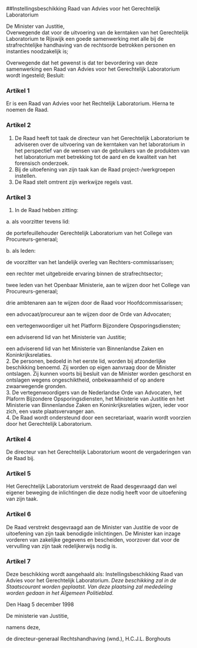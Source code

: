 <meta http-equiv='Content-Type' content='text/html; charset=utf-8' />

##Instellingsbeschikking Raad van Advies voor het Gerechtelijk Laboratorium

De Minister van Justitie,  
Overwegende dat voor de uitvoering van de kerntaken van het Gerechtelijk Laboratorium te Rijswijk een goede samenwerking met alle bij de strafrechtelijke handhaving van de rechtsorde betrokken personen en instanties noodzakelijk is;

Overwegende dat het gewenst is dat ter bevordering van deze samenwerking een Raad van Advies voor het Gerechtelijk Laboratorium wordt ingesteld;
Besluit:     

### Artikel  1  

Er is een Raad van Advies voor het Rechtelijk Laboratorium. Hierna te noemen de Raad.  

### Artikel  2  

1.  De Raad heeft tot taak de directeur van het Gerechtelijk Laboratorium te adviseren over de uitvoering van de kerntaken van het laboratorium in het perspectief van de wensen van de gebruikers van de produkten van het laboratorium met betrekking tot de aard en de kwaliteit van het forensisch onderzoek.   
2.  Bij de uitoefening van zijn taak kan de Raad project-/werkgroepen instellen.   
3.  De Raad stelt omtrent zijn werkwijze regels vast.   

### Artikel  3  

1.  In de Raad hebben zitting: 

a.  als voorzitter tevens lid: 

de portefeuillehouder Gerechtelijk Laboratorium van het College van Procureurs-generaal;    

b.  als leden: 

de voorzitter van het landelijk overleg van Rechters-commissarissen;  

een rechter met uitgebreide ervaring binnen de strafrechtsector;  

twee leden van het Openbaar Ministerie, aan te wijzen door het College van Procureurs-generaal;  

drie ambtenaren aan te wijzen door de Raad voor Hoofdcommissarissen;  

een advocaat/procureur aan te wijzen door de Orde van Advocaten;  

een vertegenwoordiger uit het Platform Bijzondere Opsporingsdiensten;  

een adviserend lid van het Ministerie van Justitie;  

een adviserend lid van het Ministerie van Binnenlandse Zaken en Koninkrijksrelaties.       
2.  De personen, bedoeld in het eerste lid, worden bij afzonderlijke beschikking benoemd. Zij worden op eigen aanvraag door de Minister ontslagen. Zij kunnen voorts bij besluit van de Minister worden geschorst en ontslagen wegens ongeschiktheid, onbekwaamheid of op andere zwaarwegende gronden.   
3.  De vertegenwoordigers van de Nederlandse Orde van Advocaten, het Plaform Bijzondere Opsporingsdiensten, het Ministerie van Justitie en het Ministerie van Binnenlandse Zaken en Koninkrijksrelaties wijzen, ieder voor zich, een vaste plaatsvervanger aan.   
4.  De Raad wordt ondersteund door een secretariaat, waarin wordt voorzien door het Gerechtelijk Laboratorium.   

### Artikel  4  

De directeur van het Gerechtelijk Laboratorium woont de vergaderingen van de Raad bij.  

### Artikel  5  

Het Gerechtelijk Laboratorium verstrekt de Raad desgevraagd dan wel eigener beweging de inlichtingen die deze nodig heeft voor de uitoefening van zijn taak.  

### Artikel  6  

De Raad verstrekt desgevraagd aan de Minister van Justitie de voor de uitoefening van zijn taak benodigde inlichtingen. De Minister kan inzage vorderen van zakelijke gegevens en bescheiden, voorzover dat voor de vervulling van zijn taak redelijkerwijs nodig is.  

### Artikel  7  

Deze beschikking wordt aangehaald als: Instellingsbeschikking Raad van Advies voor het Gerechtelijk Laboratorium. 
*Deze beschikking zal in de Staatscourant worden geplaatst. Van deze plaatsing zal mededeling worden gedaan in het Algemeen Politieblad.*    

Den Haag 
5 december 1998    

De 
ministerie van Justitie, 

namens deze, 

de 
directeur-generaal Rechtshandhaving (wnd.), 
H.C.J.L. Borghouts     
